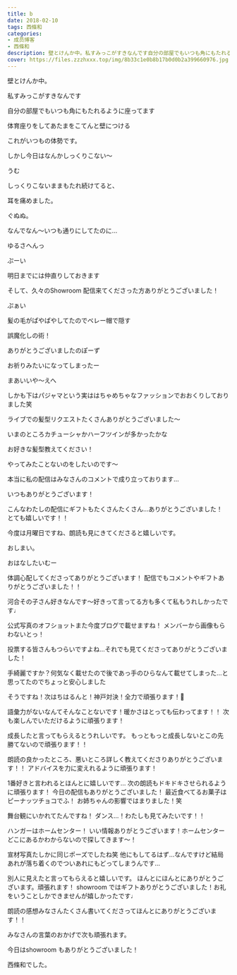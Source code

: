 ```yaml
---
title: b
date: 2018-02-10
tags: 西條和
categories: 
- 成员博客
- 西條和
description: 壁とけんか中。私すみっこがすきなんです自分の部屋でもいつも角にもたれるように座ってます体育座りをしてあたまをこてんと壁につけるこれが...
cover: https://files.zzzhxxx.top/img/8b33c1e0b8b17b0d0b2a399660976.jpg 
---
```







壁とけんか中。






私すみっこがすきなんです





自分の部屋でもいつも角にもたれるように座ってます







体育座りをしてあたまをこてんと壁につける





これがいつもの体勢です。






しかし今日はなんかしっくりこない〜






うむ





しっくりこないままもたれ続けてると、



耳を痛めました。



ぐぬぬ。






なんでなん〜いつも通りにしてたのに…






ゆるさへんっ




ぷーい







明日までには仲直りしておきます








そして、久々のShowroom 配信来てくださった方ありがとうございました！






ぷぁい












髪の毛がぱやぱやしてたのでベレー帽で隠す






誤魔化しの術！





ありがとうございましたのぽーず













お祈りみたいになってしまったー




まあいいや〜えへ










しかも下はパジャマという実ははちゃめちゃなファッションでおおくりしておりました笑








ライブでの髪型リクエストたくさんありがとうございました〜

いまのところカチューシャかハーフツインが多かったかな





お好きな髪型教えてください！



やってみたことないのをしたいのです〜








本当に私の配信はみなさんのコメントで成り立っております…


いつもありがとうございます！





こんなわたしの配信にギフトもたくさんたくさん…ありがとうございました！
とても嬉しいです！！






今度は月曜日ですね、朗読も見にきてくださると嬉しいです。







おしまい。







おはなしたいむー





体調心配してくださってありがとうございます！
配信でもコメントやギフトありがとうございました！！




河合その子さん好きなんです〜好きって言ってる方も多くて私もうれしかったです♩





公式写真のオフショットまた今度ブログで載せますね！
メンバーから画像もらわないとっ！



投票する皆さんもつらいですよね…それでも見てくださってありがとうございました！




手綺麗ですか？何気なく載せたので後であっ手のひらなんて載せてしまった…と思ってたのでちょっと安心しました




そうですね！次はちはるんと！神戸対決！全力で頑張ります！🙊




語彙力がないなんてそんなことないです！暖かさはとっても伝わってます！！
次も楽しんでいただけるように頑張ります！



成長したと言ってもらえるとうれしいです。
もっともっと成長しないとこの先勝てないので頑張ります！！




朗読の良かったところ、悪いところ詳しく教えてくださりありがとうございます！！
アドバイスを力に変えれるように頑張ります！




1番好きと言われるとほんとに嬉しいです…
次の朗読もドキドキさせられるように頑張ります！
今日の配信もありがとうございました！
最近食べてるお菓子はピーナッツチョコでふ！
お姉ちゃんの影響ではまりました！笑



舞台観にいかれてたんですね！
ダンス…！わたしも見てみたいです！！


ハンガーはホームセンター！
いい情報ありがとうございます！ホームセンターどこにあるかわからないので探してきます〜！




宣材写真たしかに同じポーズでしたね笑
他にもしてるはず…なんですけど結局あれが落ち着くのでついあれにもどってしまうんです…



別人に見えたと言ってもらえると嬉しいです。
ほんとにほんとにありがとうございます。頑張れます！
showroom ではギフトありがとうございました！お礼をいうことしかできませんが嬉しかったです♩








朗読の感想みなさんたくさん書いてくださってほんとにありがとうございます！！





みなさんの言葉のおかげで次も頑張れます。





今日はshowroom もありがとうございました！






西條和でした。


